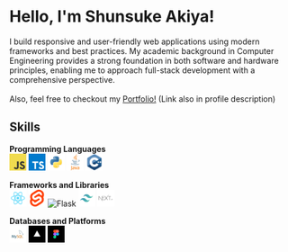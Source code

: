 <h1>Hello, I'm Shunsuke Akiya!</h1>

I build responsive and user-friendly web applications using modern frameworks and best practices. My academic background in Computer Engineering provides a strong foundation in both software and hardware principles, enabling me to approach full-stack development with a comprehensive perspective.
<br/>
<br/>
Also, feel free to checkout my <a href="https://shunakiya.dev/" target="_blank">Portfolio!</a> (Link also in profile description)

<h2>Skills</h2>

**Programming Languages**
<br/>
<img alt="JS" title="JavaScript" width="30px" src="https://raw.githubusercontent.com/github/explore/master/topics/javascript/javascript.png"> <img alt="Typescript" title="Typescript" width="30px" src="https://raw.githubusercontent.com/github/explore/main/topics/typescript/typescript.png"> <img title="Python" alt="Python" width="30px" src="https://raw.githubusercontent.com/github/explore/master/topics/python/python.png" /> <img title="Java" alt="Java" width="30px" src="https://raw.githubusercontent.com/github/explore/master/topics/java/java.png" /> <img title="C++" alt="C++" width="30px" src="https://raw.githubusercontent.com/github/explore/master/topics/cpp/cpp.png" /> 

**Frameworks and Libraries**
<br/>
<img title="React" alt="React" width="30px" src="https://raw.githubusercontent.com/github/explore/master/topics/react/react.png"> <img title="Svelte" alt="Svelte" width="30px" src="https://raw.githubusercontent.com/github/explore/master/topics/svelte/svelte.png"> <img title="Flask" alt="Flask" width="30px" src="https://encrypted-tbn0.gstatic.com/images?q=tbn:ANd9GcTmD38KsMgEwahtWc_Nfs5ZVktP9dBc36MUZA&s"> <img title="Tailwind" alt="Tailwind" width="30px" src="https://raw.githubusercontent.com/github/explore/master/topics/tailwind/tailwind.png"> <img title="Next.JS" alt="Next.JS" width="30px" src="https://raw.githubusercontent.com/github/explore/master/topics/nextjs/nextjs.png">

**Databases and Platforms**
<br/>
<img title="MySQL" alt="MySQL" width="30px" src="https://raw.githubusercontent.com/github/explore/master/topics/mysql/mysql.png"> <img title="Vercel" alt="Vercel" width="30px" src="https://raw.githubusercontent.com/github/explore/master/topics/vercel/vercel.png"> <img title="Figma" alt="Figma" width="30px" src="https://raw.githubusercontent.com/github/explore/master/topics/figma/figma.png">
